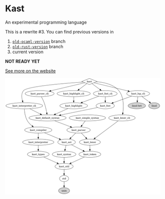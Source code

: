 # Kast

An experimental programming language

This is a rewrite #3. You can find previous versions in

1. [`old-ocaml-version`](https://github.com/kast-lang/kast/tree/old-ocaml-version) branch
2. [`old-rust-version`](https://github.com/kast-lang/kast/tree/old-rust-version) branch
3. current version

**NOT READY YET**

[See more on the website](https://kast-lang.org)

![](dep-graph.png)